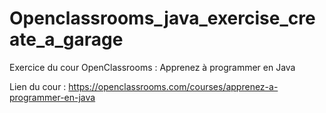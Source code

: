 # Openclassrooms_java_exercise_create_a_garage
Exercice du cour OpenClassrooms : Apprenez à programmer en Java

Lien du cour : https://openclassrooms.com/courses/apprenez-a-programmer-en-java
